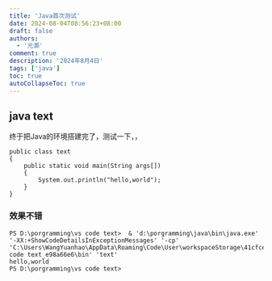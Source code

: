 ```yaml
---
title: 'Java首次测试'
date: 2024-08-04T08:56:23+08:00
draft: false
authors:
  - '元灏'
comment: true
description: '2024年8月4日'
tags: ['java']
toc: true
autoCollapseToc: true
---
```


## java text
终于把Java的环境搭建完了，测试一下，，

	public class text
	{
    	public static void main(String args[])
    	{
        	System.out.println("hello,world");
    	}
	}
### 效果不错

	PS D:\porgramming\vs code text>  & 'd:\porgramming\java\bin\java.exe' '-XX:+ShowCodeDetailsInExceptionMessages' '-cp' 'C:\Users\WangYuanhao\AppData\Roaming\Code\User\workspaceStorage\41cfce855f250ffd89a0ca0cf27d40bf\redhat.java\jdt_ws\vs code text_e98a66e6\bin' 'text'
	hello,world
	PS D:\porgramming\vs code text>
